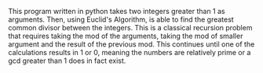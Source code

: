 This program written in python takes two integers greater than 1 as arguments. Then, using Euclid's Algorithm, is able to
find the greatest common divisor between the integers. This is a classical recursion problem that requires taking the mod
of the arguments, taking the mod of smaller argument and the result of the previous mod. This continues until one of the 
calculations results in 1 or 0, meaning the numbers are relatively prime or a gcd greater than 1 does in fact exist. 
